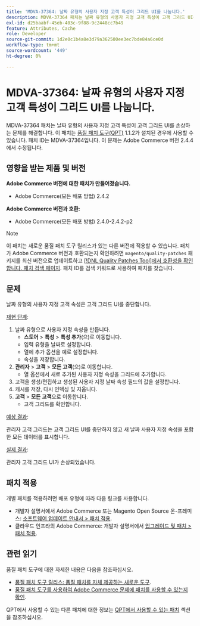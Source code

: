 ```yaml
---
title: 'MDVA-37364: 날짜 유형의 사용자 지정 고객 특성이 그리드 UI를 나눕니다.'
description: MDVA-37364 패치는 날짜 유형의 사용자 지정 고객 특성이 고객 그리드 UI를 손상하는 문제를 해결합니다. 이 패치는 [Quality Patches Tool (QPT)](/help/announcements/adobe-commerce-announcements/magento-quality-patches-released-new-tool-to-self-serve-quality-patches.md) 1.1.2가 설치된 경우 사용할 수 있습니다. 패치 ID는 MDVA-37364입니다. 이 문제는 Adobe Commerce 버전 2.4.4에서 수정됩니다.
exl-id: d25baabf-45eb-403c-9f88-9c2448cc7b49
feature: Attributes, Cache
role: Developer
source-git-commit: 1d2e0c1b4a8e3d79a362500ee3ec7bde84a6ce0d
workflow-type: tm+mt
source-wordcount: '449'
ht-degree: 0%

---
```


# MDVA-37364: 날짜 유형의 사용자 지정 고객 특성이 그리드 UI를 나눕니다.

MDVA-37364 패치는 날짜 유형의 사용자 지정 고객 특성이 고객 그리드 UI를 손상하는 문제를 해결합니다. 이 패치는 [품질 패치 도구(QPT)](/help/announcements/adobe-commerce-announcements/magento-quality-patches-released-new-tool-to-self-serve-quality-patches.md) 1.1.2가 설치된 경우에 사용할 수 있습니다. 패치 ID는 MDVA-37364입니다. 이 문제는 Adobe Commerce 버전 2.4.4에서 수정됩니다.

## 영향을 받는 제품 및 버전

**Adobe Commerce 버전에 대한 패치가 만들어졌습니다.**

* Adobe Commerce(모든 배포 방법) 2.4.2

**Adobe Commerce 버전과 호환:**

* Adobe Commerce(모든 배포 방법) 2.4.0-2.4.2-p2

>[!NOTE]
>
>이 패치는 새로운 품질 패치 도구 릴리스가 있는 다른 버전에 적용할 수 있습니다. 패치가 Adobe Commerce 버전과 호환되는지 확인하려면 `magento/quality-patches` 패키지를 최신 버전으로 업데이트하고 [[!DNL Quality Patches Tool]에서 호환성을 확인합니다. 패치 검색 페이지](https://devdocs.magento.com/quality-patches/tool.html#patch-grid). 패치 ID를 검색 키워드로 사용하여 패치를 찾습니다.

## 문제

날짜 유형의 사용자 지정 고객 속성은 고객 그리드 UI를 중단합니다.

<u>재현 단계</u>:

1. 날짜 유형으로 사용자 지정 속성을 만듭니다.
   * **스토어** > **특성** > **특성 추가**(으)로 이동합니다.
   * 입력 유형을 날짜로 설정합니다.
   * 열에 추가 옵션을 예로 설정합니다.
   * 속성을 저장합니다.
1. **관리자** > **고객** > **모든 고객**(으)로 이동합니다.
   * 열 옵션에서 새로 추가된 사용자 지정 속성을 그리드에 추가합니다.
1. 고객을 생성/편집하고 생성된 사용자 지정 날짜 속성 필드의 값을 설정합니다.
1. 캐시를 저장, 다시 인덱싱 및 지웁니다.
1. **고객** > **모든 고객**&#x200B;으로 이동합니다.
   * 고객 그리드를 확인합니다.

<u>예상 결과</u>:

관리자 고객 그리드는 고객 그리드 UI를 중단하지 않고 새 날짜 사용자 지정 속성을 포함한 모든 데이터를 표시합니다.

<u>실제 결과</u>:

관리자 고객 그리드 UI가 손상되었습니다.

## 패치 적용

개별 패치를 적용하려면 배포 유형에 따라 다음 링크를 사용합니다.

* 개발자 설명서에서 Adobe Commerce 또는 Magento Open Source 온-프레미스: [소프트웨어 업데이트 안내서 > 패치 적용](https://devdocs.magento.com/guides/v2.4/comp-mgr/patching/mqp.html).
* 클라우드 인프라의 Adobe Commerce: 개발자 설명서에서 [업그레이드 및 패치 > 패치 적용](https://devdocs.magento.com/cloud/project/project-patch.html).

## 관련 읽기

품질 패치 도구에 대한 자세한 내용은 다음을 참조하십시오.

* [품질 패치 도구 릴리스: 품질 패치를 자체 제공하는 새로운 도구](/help/announcements/adobe-commerce-announcements/magento-quality-patches-released-new-tool-to-self-serve-quality-patches.md).
* [품질 패치 도구를 사용하여 Adobe Commerce 문제에 패치를 사용할 수 있는지 확인](/help/support-tools/patches-available-in-qpt-tool/check-patch-for-magento-issue-with-magento-quality-patches.md).

QPT에서 사용할 수 있는 다른 패치에 대한 정보는 [QPT에서 사용할 수 있는 패치](https://support.magento.com/hc/en-us/sections/360010506631-Patches-available-in-MQP-tool-) 섹션을 참조하십시오.
